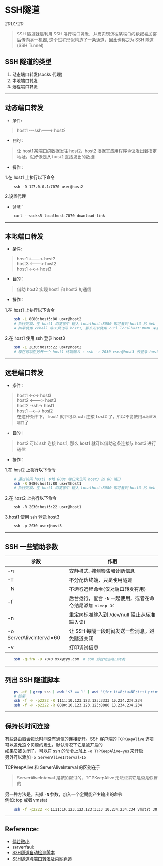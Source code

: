 # SSH隧道

*2017.7.20*


> SSH 隧道就是利用 SSH 进行端口转发，从而实现流往某端口的数据被加密后传向另一机器,
> 这个过程形似构造了一条通道，因此也称之为 SSH 隧道(SSH Tunnel)

## SSH 隧道的类型

1. 动态端口转发(socks 代理)
2. 本地端口转发
3. 远程端口转发

______

## 动态端口转发

- 条件:

> host1 ---ssh---> host2

- 目的：

> 让 host1 某端口的数据发往 host2，host2 根据其应用程序协议发出到指定地址，就好像是从 host2 直接发出的数据

- 操作：

1.在 host1 上执行以下命令

```
    ssh -D 127.0.0.1:7070 user@host2
```

2.设置代理  


- 验证：

```
    curl --socks5 localhost:7070 download-link
```
______

## 本地端口转发

- 条件:

> host1 <---> host2  
> host3 <---> host2  
> host1 <-x-> host3  

- 目的：

> 借助 host2 实现 host1 和 host3 的通信

- 操作：

1.在 host1 上执行以下命令

``` bash
    ssh -L 8080:host3:80 user@host2
    # 执行完成，在 host1 浏览器中 输入 localhost:8080 即可看到 host3 的 Web 页面 
    # 如果使用 xshell 等工具访问 host1, 那么可以使用 curl localhost:8080 来查看 Web 内容

```

2.在 host1 使用 ssh 登录 host3

``` bash
    ssh -L 2030:host3:22 user@host2
    # 现在可以在另开一个 host1 终端输入 : ssh -p 2030 user@host3 去登录 host3
```
______

## 远程端口转发

- 条件：

> host1 <-x-> host3  
> host2 <---> host3  
> host2 -ssh-> host1  
> host1 --x--> host2  
> 在这种条件下， host1 就不可以 ssh 连接 host2 了，所以不能使用`本地转发端口`了

- 目的：

> host2 可以 ssh 连接 host1, 那么 host1 就可以借助这条连接与 host3 进行通信

- 操作：

1.在 host2 上执行以下命令

``` bash
    # 通过访问 host1 本地 8080 端口来访问 host3 的 80 端口
    ssh -R 8080:host3:80 user@host1
    # 执行完成，在 host1 浏览器中 输入 localhost:8080 即可看到 host3 的 Web 页面
```

2.在 host2 上执行以下命令

```
    ssh -R 2030:host3:22 user@host1
```

3.host1 使用 ssh 登录 host3

```
    ssh -p 2030 user@host3
```
______

## SSH 一些辅助参数

| 参数  | 作用  |
|---|---|
| -q  | 安静模式. 抑制警告和诊断信息  |
| -T  | 不分配伪终端，只是使用隧道  |
| -N  | 不运行远程命令(仅对端口转发有用)  |
| -f  | 后台运行，配合 `-N` 一起使用，或者在命令结尾添加 `sleep 30`  |
| -n  | 重定向标准输入到 /dev/null(阻止从标准输入读)  |
| -o ServerAliveInterval=60  | 让 SSH 每隔一段时间发送一些消息，避免隧道关闭  |
| -v  | 打印调试信息  |

``` bash
    ssh -qTfnN -D 7070 xxx@yyy.com	# ssh 后台动态端口转发
```

______

## 列出 SSH 隧道脚本

``` bash
    ps -ef | grep ssh | awk '$3 == 1' | awk '{for (i=8;i<=NF;i++) printf $i""FS;print""}'
    # 结果
    ssh -f -N -p2222 -R 1111:10.123.123.123:3333 10.234.234.234
    ssh -f -N -p2222 -R 8080:10.123.123.123:8080 10.234.234.234
```

______

## 保持长时间连接

有些路由器会把长时间没有通信的连接断开。SSH 客户端的 `TCPKeepAlive` 选项可以避免这个问题的发生，默认情况下它是被开启的  
如果它被关闭了，可以在 ssh 的命令上加上 `-o TCPKeepAlive=yes` 来开启  
另外可以添加 `-o ServerAliveInterval=15` 

TCPKeepAlive 和 ServerAliveInterval 的区别在于

> ServerAliveInterval 是被加密过的，TCPKeepAlive 无法证实它是否是假冒的  



另一种方法是，去掉 `-N` 参数，加入一个定期能产生输出的命令  
例如: top 或者 vmstat 
``` bash
    ssh -f -p2222 -R 1111:10.123.123.123:3333 10.234.234.234 vmstat 30 
```


______

## Reference:
* [倘若微小](http://www.ifmicro.com/%E8%AE%B0%E5%BD%95/2015/09/25/ssh-port-forwarding/)
* [serverfault](https://serverfault.com/questions/538897/serveralivecountmax-in-ssh/538919#538919)
* [SSH隧道自动检测脚本](http://chembo.iteye.com/blog/1926312)
* [SSH隧道与端口转发及内网穿透](http://blog.creke.net/722.html)

